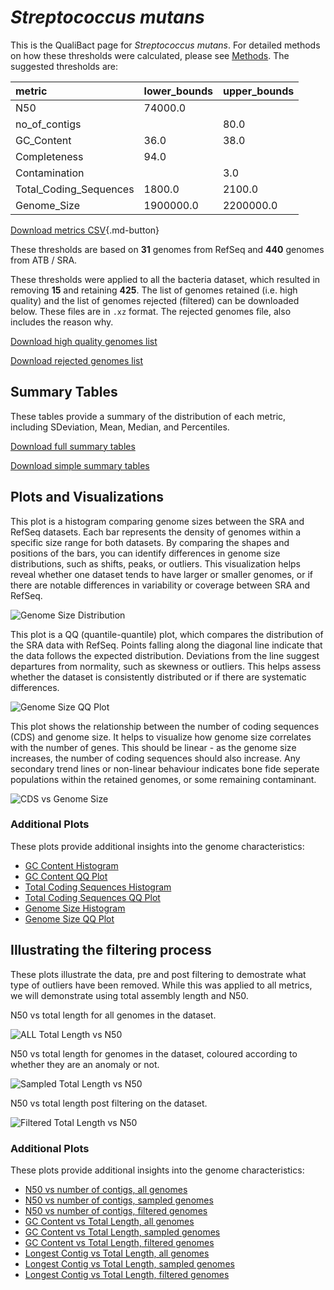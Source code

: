 # *Streptococcus mutans*

This is the QualiBact page for *Streptococcus mutans*. For detailed methods on how these thresholds were calculated, please see [Methods](../../methods.md).
The suggested thresholds are: 

| metric                 | lower_bounds   | upper_bounds   |
|:-----------------------|:---------------|:---------------|
| N50                    | 74000.0        |                |
| no_of_contigs          |                | 80.0           |
| GC_Content             | 36.0           | 38.0           |
| Completeness           | 94.0           |                |
| Contamination          |                | 3.0            |
| Total_Coding_Sequences | 1800.0         | 2100.0         |
| Genome_Size            | 1900000.0      | 2200000.0      |

[Download metrics CSV](Streptococcus_mutans_metrics.csv){.md-button}


These thresholds are based on **31** genomes from RefSeq and **440** genomes from ATB / SRA.

These thresholds were applied to all the bacteria dataset, which resulted in removing **15** and retaining **425**.
The list of genomes retained (i.e. high quality) and the list of genomes rejected (filtered) can be downloaded below. These files are in `.xz` format. The rejected genomes file, also includes the reason why.

[Download high quality genomes list](Streptococcus_mutans_high_quality_genomes.csv.xz)


[Download rejected genomes list](Streptococcus_mutans_filtered_out_genomes.csv.xz)



## Summary Tables
These tables provide a summary of the distribution of each metric, including SDeviation, Mean, Median, and Percentiles.

[Download full summary tables](summary.csv)

[Download simple summary tables](selected_summary.csv)

## Plots and Visualizations

This plot is a histogram comparing genome sizes between the SRA and RefSeq datasets. Each bar represents the density of genomes within a specific size range for both datasets. By comparing the shapes and positions of the bars, you can identify differences in genome size distributions, such as shifts, peaks, or outliers. This visualization helps reveal whether one dataset tends to have larger or smaller genomes, or if there are notable differences in variability or coverage between SRA and RefSeq.

![Genome Size Distribution](Genome_Size_refseq_histogram_kde.png)

This plot is a QQ (quantile-quantile) plot, which compares the distribution of the SRA data with RefSeq. Points falling along the diagonal line indicate that the data follows the expected distribution. Deviations from the line suggest departures from normality, such as skewness or outliers. This helps assess whether the dataset is consistently distributed or if there are systematic differences.

![Genome Size QQ Plot](Genome_Size_refseq_qqplot.png)

This plot shows the relationship between the number of coding sequences (CDS) and genome size. It helps to visualize how genome size correlates with the number of genes. This should be linear - as the genome size increases, the number of coding sequences should also increase. Any secondary trend lines or non-linear behaviour indicates bone fide seperate populations within the retained genomes, or some remaining contaminant. 

![CDS vs Genome Size](Streptococcus_mutans_CDS_vs_Genome_Size.png)

### Additional Plots

These plots provide additional insights into the genome characteristics:

- [GC Content Histogram](GC_Content_refseq_histogram_kde.png)
- [GC Content QQ Plot](GC_Content_refseq_qqplot.png)
- [Total Coding Sequences Histogram](Total_Coding_Sequences_refseq_histogram_kde.png)
- [Total Coding Sequences QQ Plot](Total_Coding_Sequences_refseq_qqplot.png)
- [Genome Size Histogram](Genome_Size_refseq_histogram_kde.png)
- [Genome Size QQ Plot](Genome_Size_refseq_qqplot.png)
## Illustrating the filtering process
These plots illustrate the data, pre and post filtering to demostrate what type of outliers have been removed. While this was applied to all metrics, we will demonstrate using total assembly length and N50.

N50 vs total length for all genomes in the dataset.

![ALL Total Length vs N50](Streptococcus_mutans_all_total_length_N50.png)

N50 vs total length for genomes in the dataset, coloured according to whether they are an anomaly or not.

![Sampled Total Length vs N50](Streptococcus_mutans_sample_total_length_N50.png)

N50 vs total length post filtering on the dataset.

![Filtered Total Length vs N50](Streptococcus_mutans_filt_total_length_N50.png)

### Additional Plots

These plots provide additional insights into the genome characteristics:

- [N50 vs number of contigs, all genomes](Streptococcus_mutans_all_N50_number.png)
- [N50 vs number of contigs, sampled genomes](Streptococcus_mutans_sample_N50_number.png)
- [N50 vs number of contigs, filtered genomes](Streptococcus_mutans_filt_N50_number.png)
- [GC Content vs Total Length, all genomes](Streptococcus_mutans_all_total_length_GC_Content.png)
- [GC Content vs Total Length, sampled genomes](Streptococcus_mutans_sample_total_length_GC_Content.png)
- [GC Content vs Total Length, filtered genomes](Streptococcus_mutans_filt_total_length_GC_Content.png)
- [Longest Contig vs Total Length, all genomes](Streptococcus_mutans_all_total_length_longest.png)
- [Longest Contig vs Total Length, sampled genomes](Streptococcus_mutans_sample_total_length_longest.png)
- [Longest Contig vs Total Length, filtered genomes](Streptococcus_mutans_filt_total_length_longest.png)
